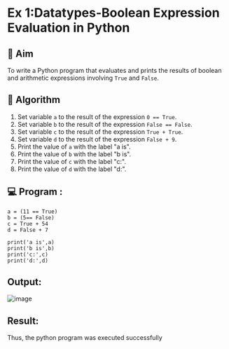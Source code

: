 
# Ex 1:Datatypes-Boolean Expression Evaluation in Python

## 🎯 Aim
To write a Python program that evaluates and prints the results of boolean and arithmetic expressions involving `True` and `False`.

## 🧠 Algorithm
1. Set variable `a` to the result of the expression `0 == True`.
2. Set variable `b` to the result of the expression `False == False`.
3. Set variable `c` to the result of the expression `True + True`.
4. Set variable `d` to the result of the expression `False + 9`.
5. Print the value of `a` with the label "a is".
6. Print the value of `b` with the label "b is".
7. Print the value of `c` with the label "c:".
8. Print the value of `d` with the label "d:".

## 💻 Program :
```
a = (11 == True)
b = (5== False)
c = True + 54
d = False + 7

print('a is',a)
print('b is',b)
print('c:',c)
print('d:',d)
```

## Output:
![image](https://github.com/user-attachments/assets/7959ccdd-3076-40e6-ba6e-91eaf0345113)


## Result:
Thus, the python program was executed successfully

